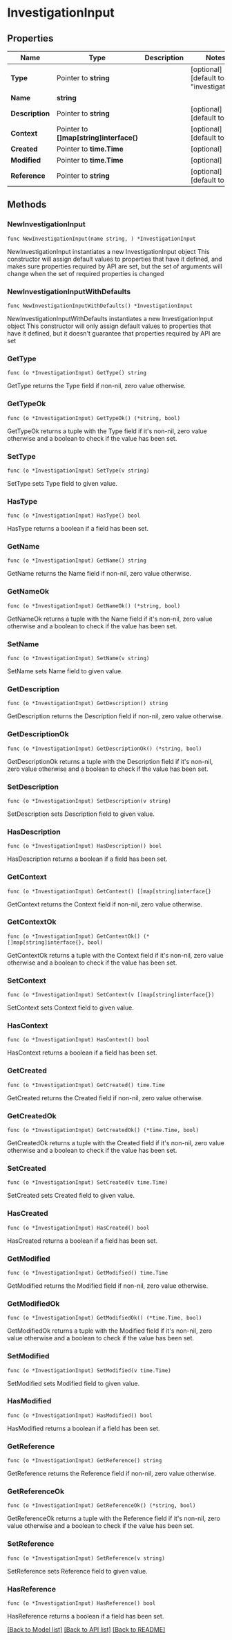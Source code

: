 # InvestigationInput

## Properties

Name | Type | Description | Notes
------------ | ------------- | ------------- | -------------
**Type** | Pointer to **string** |  | [optional] [default to "investigation"]
**Name** | **string** |  | 
**Description** | Pointer to **string** |  | [optional] [default to ""]
**Context** | Pointer to **[]map[string]interface{}** |  | [optional] [default to []]
**Created** | Pointer to **time.Time** |  | [optional] 
**Modified** | Pointer to **time.Time** |  | [optional] 
**Reference** | Pointer to **string** |  | [optional] [default to ""]

## Methods

### NewInvestigationInput

`func NewInvestigationInput(name string, ) *InvestigationInput`

NewInvestigationInput instantiates a new InvestigationInput object
This constructor will assign default values to properties that have it defined,
and makes sure properties required by API are set, but the set of arguments
will change when the set of required properties is changed

### NewInvestigationInputWithDefaults

`func NewInvestigationInputWithDefaults() *InvestigationInput`

NewInvestigationInputWithDefaults instantiates a new InvestigationInput object
This constructor will only assign default values to properties that have it defined,
but it doesn't guarantee that properties required by API are set

### GetType

`func (o *InvestigationInput) GetType() string`

GetType returns the Type field if non-nil, zero value otherwise.

### GetTypeOk

`func (o *InvestigationInput) GetTypeOk() (*string, bool)`

GetTypeOk returns a tuple with the Type field if it's non-nil, zero value otherwise
and a boolean to check if the value has been set.

### SetType

`func (o *InvestigationInput) SetType(v string)`

SetType sets Type field to given value.

### HasType

`func (o *InvestigationInput) HasType() bool`

HasType returns a boolean if a field has been set.

### GetName

`func (o *InvestigationInput) GetName() string`

GetName returns the Name field if non-nil, zero value otherwise.

### GetNameOk

`func (o *InvestigationInput) GetNameOk() (*string, bool)`

GetNameOk returns a tuple with the Name field if it's non-nil, zero value otherwise
and a boolean to check if the value has been set.

### SetName

`func (o *InvestigationInput) SetName(v string)`

SetName sets Name field to given value.


### GetDescription

`func (o *InvestigationInput) GetDescription() string`

GetDescription returns the Description field if non-nil, zero value otherwise.

### GetDescriptionOk

`func (o *InvestigationInput) GetDescriptionOk() (*string, bool)`

GetDescriptionOk returns a tuple with the Description field if it's non-nil, zero value otherwise
and a boolean to check if the value has been set.

### SetDescription

`func (o *InvestigationInput) SetDescription(v string)`

SetDescription sets Description field to given value.

### HasDescription

`func (o *InvestigationInput) HasDescription() bool`

HasDescription returns a boolean if a field has been set.

### GetContext

`func (o *InvestigationInput) GetContext() []map[string]interface{}`

GetContext returns the Context field if non-nil, zero value otherwise.

### GetContextOk

`func (o *InvestigationInput) GetContextOk() (*[]map[string]interface{}, bool)`

GetContextOk returns a tuple with the Context field if it's non-nil, zero value otherwise
and a boolean to check if the value has been set.

### SetContext

`func (o *InvestigationInput) SetContext(v []map[string]interface{})`

SetContext sets Context field to given value.

### HasContext

`func (o *InvestigationInput) HasContext() bool`

HasContext returns a boolean if a field has been set.

### GetCreated

`func (o *InvestigationInput) GetCreated() time.Time`

GetCreated returns the Created field if non-nil, zero value otherwise.

### GetCreatedOk

`func (o *InvestigationInput) GetCreatedOk() (*time.Time, bool)`

GetCreatedOk returns a tuple with the Created field if it's non-nil, zero value otherwise
and a boolean to check if the value has been set.

### SetCreated

`func (o *InvestigationInput) SetCreated(v time.Time)`

SetCreated sets Created field to given value.

### HasCreated

`func (o *InvestigationInput) HasCreated() bool`

HasCreated returns a boolean if a field has been set.

### GetModified

`func (o *InvestigationInput) GetModified() time.Time`

GetModified returns the Modified field if non-nil, zero value otherwise.

### GetModifiedOk

`func (o *InvestigationInput) GetModifiedOk() (*time.Time, bool)`

GetModifiedOk returns a tuple with the Modified field if it's non-nil, zero value otherwise
and a boolean to check if the value has been set.

### SetModified

`func (o *InvestigationInput) SetModified(v time.Time)`

SetModified sets Modified field to given value.

### HasModified

`func (o *InvestigationInput) HasModified() bool`

HasModified returns a boolean if a field has been set.

### GetReference

`func (o *InvestigationInput) GetReference() string`

GetReference returns the Reference field if non-nil, zero value otherwise.

### GetReferenceOk

`func (o *InvestigationInput) GetReferenceOk() (*string, bool)`

GetReferenceOk returns a tuple with the Reference field if it's non-nil, zero value otherwise
and a boolean to check if the value has been set.

### SetReference

`func (o *InvestigationInput) SetReference(v string)`

SetReference sets Reference field to given value.

### HasReference

`func (o *InvestigationInput) HasReference() bool`

HasReference returns a boolean if a field has been set.


[[Back to Model list]](../README.md#documentation-for-models) [[Back to API list]](../README.md#documentation-for-api-endpoints) [[Back to README]](../README.md)


